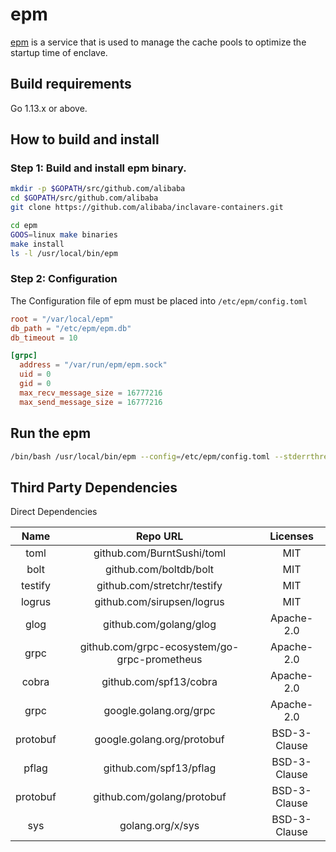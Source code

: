 # epm

[epm](https://github.com/alibaba/inclavare-containers/tree/master/docs/design/epm/design.md) is a service that is used to manage the cache pools to optimize the startup time of enclave.


## Build requirements

Go 1.13.x or above.

## How to build and install

### Step 1: Build and install epm binary.
```bash
mkdir -p $GOPATH/src/github.com/alibaba
cd $GOPATH/src/github.com/alibaba 
git clone https://github.com/alibaba/inclavare-containers.git

cd epm
GOOS=linux make binaries
make install
ls -l /usr/local/bin/epm
```

### Step 2: Configuration

The Configuration file of epm must be placed into `/etc/epm/config.toml`

```toml
root = "/var/local/epm"
db_path = "/etc/epm/epm.db"
db_timeout = 10

[grpc]
  address = "/var/run/epm/epm.sock"
  uid = 0
  gid = 0
  max_recv_message_size = 16777216
  max_send_message_size = 16777216
```

## Run the epm
```bash
/bin/bash /usr/local/bin/epm --config=/etc/epm/config.toml --stderrthreshold=0
```

## Third Party Dependencies

Direct Dependencies

| Name | Repo URL | Licenses |
| :--: | :-------:   | :-------: |
| toml | github.com/BurntSushi/toml | MIT |
| bolt | github.com/boltdb/bolt | MIT |
| testify | github.com/stretchr/testify | MIT |
| logrus | github.com/sirupsen/logrus | MIT |
| glog | github.com/golang/glog | Apache-2.0 |
| grpc | github.com/grpc-ecosystem/go-grpc-prometheus | Apache-2.0 |
| cobra | github.com/spf13/cobra | Apache-2.0 |
| grpc | google.golang.org/grpc | Apache-2.0 |
| protobuf | google.golang.org/protobuf | BSD-3-Clause |
| pflag | github.com/spf13/pflag | BSD-3-Clause |
| protobuf | github.com/golang/protobuf | BSD-3-Clause |
| sys | golang.org/x/sys | BSD-3-Clause |
